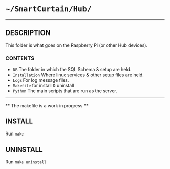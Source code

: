 # `~/SmartCurtain/Hub/`

---

## DESCRIPTION
This folder is what goes on the Raspberry Pi (or other Hub devices).

### CONTENTS
- `DB` The folder in which the SQL Schema & setup are held.
- `Installation` Where linux services & other setup files are held.
- `Logs` For log message files.
- `Makefile` for install & uninstall
- `Python` The main scripts that are run as the server.

---

** The makefile is a work in progress **

## INSTALL

Run `make`

## UNINSTALL

Run `make uninstall`
